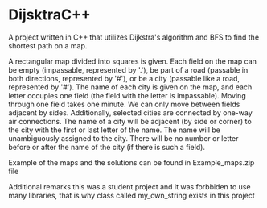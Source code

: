 # DijsktraC++
A project written in C++ that utilizes Dijkstra's algorithm and BFS to find the shortest path on a map.



A rectangular map divided into squares is given. Each field on the map can be empty (impassable, represented by '.'), 
be part of a road (passable in both directions, represented by '#'), or be a city (passable like a road, represented by '#'). 
The name of each city is given on the map, and each letter occupies one field (the field with the letter is impassable). 
Moving through one field takes one minute. We can only move between fields adjacent by sides. Additionally, selected cities are connected by one-way air connections. 
The name of a city will be adjacent (by side or corner) to the city with the first or last letter of the name.
The name will be unambiguously assigned to the city. There will be no number or letter before or after the name of the city (if there is such a field).

Example of the maps and the solutions can be found in Example_maps.zip file


Additional remarks this was a student project and it was forbbiden to use many libraries, that is why class called my_own_string exists in this project
